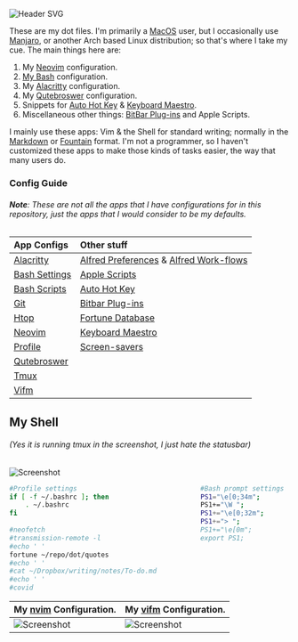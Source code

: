 ![Header SVG](https://makccr.github.io/images/github-header.svg)

These are my dot files. I'm primarily a [MacOS](https://www.apple.com/macos/) user, but I occasionally use [Manjaro](https://manjaro.org/), or another Arch based Linux distribution; so that's where I take my cue. The main things here are: 

1. My [Neovim](https://neovim.io/) configuration. 
2. [My Bash](https://www.gnu.org/software/bash/) configuration.
3. My [Alacritty](https://github.com/alacritty/alacritty) configuration.
4. My [Qutebroswer](https://qutebrowser.org/) configuration.
5. Snippets for [Auto Hot Key](https://www.autohotkey.com/) & [Keyboard Maestro](https://www.keyboardmaestro.com/main/). 
6. Miscellaneous other things: [BitBar Plug-ins](https://getbitbar.com/) and Apple Scripts. 

I mainly use these apps: Vim & the Shell for standard writing; normally in the [Markdown](https://www.markdownguide.org/) or [Fountain](https://fountain.io/) format. I'm not a programmer, so I haven't customized these apps to make those kinds of tasks easier, the way that many users do. 

### Config Guide
###### **Note**: These are not all the apps that I have configurations for in this repository, just the apps that I would consider to be my *defaults*.
App Configs| Other stuff
 :-- | :---------- 
[Alacritty](https://github.com/makccr/dot/blob/master/.config/alacritty/alacritty.yml) | [Alfred Preferences](https://github.com/makccr/dot/tree/master/misc/alfred-workflows/Alfred.alfredpreferences) & [Alfred Work-flows](https://github.com/makccr/dot/tree/master/misc/alfred-workflows) 
[Bash Settings](https://github.com/makccr/dot/tree/master/.bashrc) | [Apple Scripts](https://github.com/makccr/dot/tree/master/misc/apple-scripts) 
[Bash Scripts](https://github.com/makccr/dot/tree/master/.bin) | [Auto Hot Key](https://github.com/makccr/dot/blob/master/misc/snippets/ahk/ahk.ahk) 
[Git](https://github.com/makccr/dot/blob/master/.gitconfig) | [Bitbar Plug-ins](https://github.com/makccr/dot/tree/master/misc/bitbar) 
[Htop](https://github.com/makccr/dot/blob/master/.config/htop/htoprc) | [Fortune Database](https://github.com/makccr/dot/blob/master/quotes) 
[Neovim](https://github.com/makccr/dot/blob/master/.config/nvim/init.vim) | [Keyboard Maestro](https://github.com/makccr/dot/blob/master/misc/snippets/keyboardMaestro.kmsync) 
[Profile](https://github.com/makccr/dot/tree/master/.profile) | [Screen-savers](https://github.com/makccr/dot/tree/master/misc/macOS/screensavers) 
[Qutebroswer](https://github.com/makccr/dot/tree/master/.qutebrowser) |  
 [Tmux](https://github.com/makccr/dot/tree/master/.tmux.conf) |  
 [Vifm](https://github.com/makccr/dot/tree/master/.config/vifm) | 

## My Shell
###### (Yes it is running tmux in the screenshot, I just hate the statusbar)
![Screenshot](https://raw.githubusercontent.com/makccr/dot/master/images/profile.jpg)

```bash
#Profile settings                               #Bash prompt settings
if [ -f ~/.bashrc ]; then                       PS1="\e[0;34m";
    . ~/.bashrc                                 PS1+="\W ";
fi                                              PS1+="\e[0;32m";
                                                PS1+="> ";
#neofetch                                       PS1+="\e[0m";
#transmission-remote -l                         export PS1;
#echo ' '
fortune ~/repo/dot/quotes
#echo ' '
#cat ~/Dropbox/writing/notes/To-do.md       
#echo ' '
#covid
```
**My [nvim](https://github.com/neovim/neovim) Configuration.** | **My [vifm](https://github.com/vifm/vifm) Configuration.**
---------- | -------------------
![Screenshot](https://raw.githubusercontent.com/makccr/dot/master/images/vim.jpg) | ![Screenshot](https://raw.githubusercontent.com/makccr/dot/master/images/vifm.jpg)
